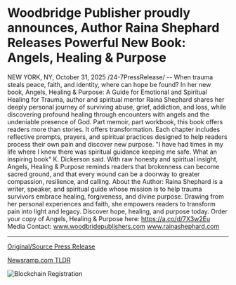 # Woodbridge Publisher proudly announces, Author Raina Shephard Releases Powerful New Book: Angels, Healing &amp; Purpose

NEW YORK, NY, October 31, 2025 /24-7PressRelease/ -- When trauma steals peace, faith, and identity, where can hope be found? In her new book, Angels, Healing & Purpose: A Guide for Emotional and Spiritual Healing for Trauma, author and spiritual mentor Raina Shephard shares her deeply personal journey of surviving abuse, grief, addiction, and loss, while discovering profound healing through encounters with angels and the undeniable presence of God.  Part memoir, part workbook, this book offers readers more than stories. It offers transformation. Each chapter includes reflective prompts, prayers, and spiritual practices designed to help readers process their own pain and discover new purpose.  "I have had times in my life where I knew there was spiritual guidance keeping me safe. What an inspiring book" K. Dickerson said.  With raw honesty and spiritual insight, Angels, Healing & Purpose reminds readers that brokenness can become sacred ground, and that every wound can be a doorway to greater compassion, resilience, and calling.  About the Author: Raina Shephard is a writer, speaker, and spiritual guide whose mission is to help trauma survivors embrace healing, forgiveness, and divine purpose. Drawing from her personal experiences and faith, she empowers readers to transform pain into light and legacy. Discover hope, healing, and purpose today.  Order your copy of Angels, Healing & Purpose here: https://a.co/d/7X3w2Eu  Media Contact: www.woodbridepublishers.com  www.rainashephard.com 

---

[Original/Source Press Release](https://www.24-7pressrelease.com/press-release/528286/woodbridge-publisher-proudly-announces-author-raina-shephard-releases-powerful-new-book-angels-healing-purpose)
                    

[Newsramp.com TLDR](https://newsramp.com/curated-news/raina-shephard-s-new-book-offers-angel-guided-healing-for-trauma-survivors/e846d3b7edc8e59d1cba986478eee250) 

 

 



![Blockchain Registration](https://cdn.newsramp.app/24-7PressRelease/qrcode/2510/31/wallXqag.webp)